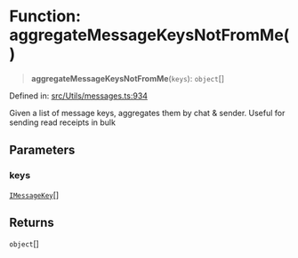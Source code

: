 # Function: aggregateMessageKeysNotFromMe()

> **aggregateMessageKeysNotFromMe**(`keys`): `object`[]

Defined in: [src/Utils/messages.ts:934](https://github.com/Fokusdotid/Baileys/blob/db1d3e5f41e9eede5877460f9adbb0224021575c/src/Utils/messages.ts#L934)

Given a list of message keys, aggregates them by chat & sender. Useful for sending read receipts in bulk

## Parameters

### keys

[`IMessageKey`](../namespaces/proto/interfaces/IMessageKey.md)[]

## Returns

`object`[]
